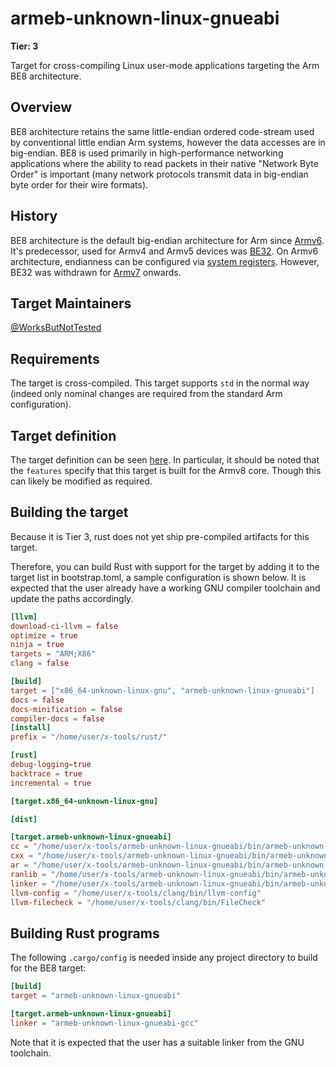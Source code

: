 # armeb-unknown-linux-gnueabi
**Tier: 3**

Target for cross-compiling Linux user-mode applications targeting the Arm BE8 architecture.

## Overview
BE8 architecture retains the same little-endian ordered code-stream used by conventional little endian Arm systems, however the data accesses are in big-endian. BE8 is used primarily in high-performance networking applications where the ability to read packets in their native "Network Byte Order" is important (many network protocols transmit data in big-endian byte order for their wire formats).

## History
BE8 architecture is the default big-endian architecture for Arm since [Armv6](https://developer.arm.com/documentation/101754/0616/armlink-Reference/armlink-Command-line-Options/--be8?lang=en). It's predecessor, used for Armv4 and Armv5 devices was [BE32](https://developer.arm.com/documentation/dui0474/j/linker-command-line-options/--be32). On Armv6 architecture, endianness can be configured via [system registers](https://developer.arm.com/documentation/ddi0290/g/unaligned-and-mixed-endian-data-access-support/mixed-endian-access-support/interaction-between-the-bus-protocol-and-the-core-endianness). However, BE32 was withdrawn for [Armv7](https://developer.arm.com/documentation/ddi0406/cb/Appendixes/Deprecated-and-Obsolete-Features/Obsolete-features/Support-for-BE-32-endianness-model) onwards.

## Target Maintainers

[@WorksButNotTested](https://github.com/WorksButNotTested)

## Requirements
The target is cross-compiled. This target supports `std` in the normal way (indeed only nominal changes are required from the standard Arm configuration).

## Target definition
The target definition can be seen [here](https://github.com/rust-lang/rust/blob/master/compiler/rustc_target/src/spec/targets/armeb_unknown_linux_gnueabi.rs). In particular, it should be noted that the `features` specify that this target is built for the Armv8 core. Though this can likely be modified as required.

## Building the target
Because it is Tier 3, rust does not yet ship pre-compiled artifacts for this target.

Therefore, you can build Rust with support for the target by adding it to the target list in bootstrap.toml, a sample configuration is shown below. It is expected that the user already have a working GNU compiler toolchain and update the paths accordingly.

```toml
[llvm]
download-ci-llvm = false
optimize = true
ninja = true
targets = "ARM;X86"
clang = false

[build]
target = ["x86_64-unknown-linux-gnu", "armeb-unknown-linux-gnueabi"]
docs = false
docs-minification = false
compiler-docs = false
[install]
prefix = "/home/user/x-tools/rust/"

[rust]
debug-logging=true
backtrace = true
incremental = true

[target.x86_64-unknown-linux-gnu]

[dist]

[target.armeb-unknown-linux-gnueabi]
cc = "/home/user/x-tools/armeb-unknown-linux-gnueabi/bin/armeb-unknown-linux-gnueabi-gcc"
cxx = "/home/user/x-tools/armeb-unknown-linux-gnueabi/bin/armeb-unknown-linux-gnueabi-g++"
ar = "/home/user/x-tools/armeb-unknown-linux-gnueabi/bin/armeb-unknown-linux-gnueabi-ar"
ranlib = "/home/user/x-tools/armeb-unknown-linux-gnueabi/bin/armeb-unknown-linux-gnueabi-ranlib"
linker = "/home/user/x-tools/armeb-unknown-linux-gnueabi/bin/armeb-unknown-linux-gnueabi-gcc"
llvm-config = "/home/user/x-tools/clang/bin/llvm-config"
llvm-filecheck = "/home/user/x-tools/clang/bin/FileCheck"
```

## Building Rust programs

The following `.cargo/config` is needed inside any project directory to build for the BE8 target:

```toml
[build]
target = "armeb-unknown-linux-gnueabi"

[target.armeb-unknown-linux-gnueabi]
linker = "armeb-unknown-linux-gnueabi-gcc"
```

Note that it is expected that the user has a suitable linker from the GNU toolchain.
